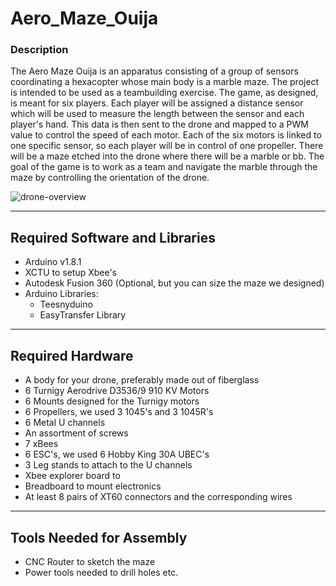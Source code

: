 # Aero_Maze_Ouija #


### Description ###
The Aero Maze Ouija is an apparatus consisting of a group of sensors coordinating a hexacopter whose main body is a marble maze.
The project is intended to be used as a teambuilding exercise. The game, as designed, is meant for six players.
Each player will be assigned a distance sensor which will be used to measure the length between the sensor and each player's hand.
This data is then sent to the drone and mapped to a PWM value to control the speed of each motor.
Each of the six motors is linked to one specific sensor, so each player will be in control of one propeller.
There will be a maze etched into the drone where there will be a marble or bb.
The goal of the game is to work as a team and navigate the marble through the maze by controlling the orientation of the drone.

![drone-overview](https://user-images.githubusercontent.com/29206348/29893357-70e78dfc-8d97-11e7-889a-9c113aed6986.JPG)

- - - -

## Required Software and Libraries ##
* Arduino v1.8.1
* XCTU to setup Xbee's
* Autodesk Fusion 360 (Optional, but you can size the maze we designed)
* Arduino Libraries:
  * Teesnyduino
  * EasyTransfer Library
  
- - - -

## Required Hardware ##
* A body for your drone, preferably made out of fiberglass
* 6 Turnigy Aerodrive D3536/9 910 KV Motors
* 6 Mounts designed for the Turnigy motors
* 6 Propellers, we used 3 1045's and 3 1045R's
* 6 Metal U channels
* An assortment of screws
* 7 xBees
* 6 ESC's, we used 6 Hobby King 30A UBEC's
* 3 Leg stands to attach to the U channels
* Xbee explorer board to
* Breadboard to mount electronics
* At least 8 pairs of XT60 connectors and the corresponding wires

- - - -

## Tools Needed for Assembly ##

* CNC Router to sketch the maze
* Power tools needed to drill holes etc.
